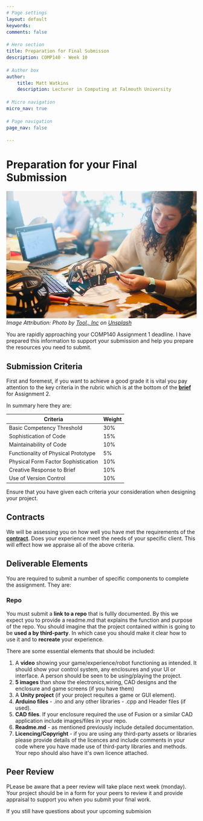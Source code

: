 ```yaml
---
# Page settings
layout: default
keywords:
comments: false

# Hero section
title: Preparation for Final Submisson
description: COMP140 - Week 10

# Author box
author:
    title: Matt Watkins
    description: Lecturer in Computing at Falmouth University

# Micro navigation
micro_nav: true

# Page navigation
page_nav: false

---
```


# Preparation for your Final Submission

![Finalising a prototype](images/submission.jpg)
*Image Attribution: Photo by [Tool., Inc](https://unsplash.com/@tool_inc?utm_source=unsplash&utm_medium=referral&utm_content=creditCopyText) on [Unsplash](https://unsplash.com/s/photos/prototype?utm_source=unsplash&utm_medium=referral&utm_content=creditCopyText)*

You are rapidly approaching your COMP140 Assignment 1 deadline. I have prepared this information to support your submission and help you prepare the resources you need to submit.

## Submission Criteria

First and foremest, if you want to achieve a good grade it is vital you pay attention to the key criteria in the rubric which is at the bottom of the **[brief](https://learningspace.falmouth.ac.uk/mod/resource/view.php?id=228190)** for Assignment 2.

In summary here they are:

|Criteria |Weight |
|--|--|
|Basic Competency Threshold  | 30% |
|Sophistication of Code| 15% |
|Maintainability of Code| 10% |
|Functionality of Physical Prototype| 5% |
|Physical Form Factor Sophistication| 10% |
|Creative Response to Brief| 10% |
|Use of Version Control| 10% |

Ensure that you have given each criteria your consideration when designing your project.

## Contracts

We will be assessing you on how well you have met the requirements of the **[contract](https://learningspace.falmouth.ac.uk/mod/resource/view.php?id=228876)**. Does your experience meet the needs of your specific client. This will effect how we appraise all of the above criteria.


## Deliverable Elements

You are required to submit a number of specific components to complete the assignment. They are:

### Repo

You must submit a **link to a repo** that is fullly documented. By this we expect you to provide a readme.md that explains the function and purpose of the repo. You should imagine that the project contained within is going to be **used a by third-party**. In which case you should make it clear how to use it and to **recreate** your experience.

There are some essential elements that should be included:

 1. A **video** showing your game/experience/robot functioning as intended. It should show your control system, any enclosures and your UI or interface. A person should be seen to be using/playing the project.
 2. **5 images** than show the electronics,wiring, CAD designs and the enclosure and game screens (if you have them)
 3. A **Unity project** (if your project requites a game or GUI element).
 4. **Arduino files** - .ino and any other libraries - .cpp and Header files (if used).
 5. **CAD files**. If your enclosure required the use of Fusion or a similar CAD application include images/files in your repo.
 6. **Readme.md** - as mentioned previously include detailed documentation.
 7. **Licencing/Copyright** - if you are using any third-party assets or libraries please provide details of the licences and include comments in your code where you have made use of third-party libraries and methods. Your repo should also have it's own licence attached.


## Peer Review

PLease be aware that a peer review will take place next week (monday). Your project should be in a form for your peers to review it and provide appraisal to support you when you submit your final work.

If you still have questions about your upcoming submision


<!--stackedit_data:
eyJoaXN0b3J5IjpbNjQ3OTU1NDgyLDgzMDU3NjQ2NCwyMzU1OT
Y0MjZdfQ==
-->